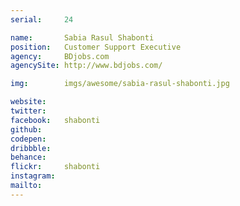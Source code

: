 ```yaml
---
serial:     24

name:       Sabia Rasul Shabonti
position:   Customer Support Executive
agency:     BDjobs.com
agencySite: http://www.bdjobs.com/

img:        imgs/awesome/sabia-rasul-shabonti.jpg

website:    
twitter:    
facebook:   shabonti
github:     
codepen:    
dribbble:   
behance:    
flickr:     shabonti
instagram:  
mailto:     
---
```


